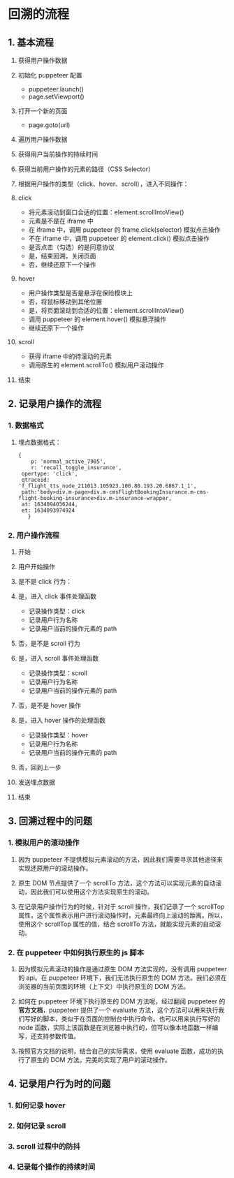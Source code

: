 # 回溯的流程

## 1. 基本流程

1. 获得用户操作数据

2. 初始化 puppeteer 配置
   - puppeteer.launch()
   - page.setViewport()
   
3. 打开一个新的页面
   - page.goto(url)
   
4. 遍历用户操作数据

5. 获得用户当前操作的持续时间

6. 获得当前用户操作的元素的路径（CSS Selector）

7. 根据用户操作的类型（click、hover、scroll），进入不同操作：

8. click
   - 将元素滚动到窗口合适的位置：element.scrollIntoView()
   - 元素是不是在 iframe 中
   - 在 iframe 中，调用 puppeteer 的 frame.click(selector) 模拟点击操作
   - 不在 iframe 中，调用 puppeteer 的 element.click() 模拟点击操作
   - 是否点击（勾选）的是同意协议
   - 是，结束回溯，关闭页面
   - 否，继续还原下一个操作

9. hover
   - 用户操作类型是否是悬浮在保险模块上
   - 否，将鼠标移动到其他位置
   - 是，将页面滚动到合适的位置：element.scrollIntoView()
   - 调用 puppeteer 的 element.hover() 模拟悬浮操作
   - 继续还原下一个操作

10. scroll
    - 获得 iframe 中的待滚动的元素
    - 调用原生的 element.scrollTo() 模拟用户滚动操作

11. 结束

## 2. 记录用户操作的流程

### 1. 数据格式

1. 埋点数据格式：
   ```
   { 
       p: 'normal_active_7905',
       r: 'recall_toggle_insurance',
    opertype: 'click',
    qtraceid: 'f_flight_tts_node_211013.105923.100.80.193.20.6867.1_1',
    path:'body>div.m-page>div.m-cmsFlightBookingInsurance.m-cms-flight-booking-insurance>div.m-insurance-wrapper,
    at: 1634094036244,
    et: 1634093974924
      }

   ```

### 2. 用户操作流程

1. 开始

2. 用户开始操作

3. 是不是 click 行为：

4. 是，进入 click 事件处理函数
   - 记录操作类型：click
   - 记录用户行为名称
   - 记录用户当前的操作元素的 path

5. 否，是不是 scroll 行为

6. 是，进入 scroll 事件处理函数
   - 记录操作类型：scroll
   - 记录用户行为名称
   - 记录用户当前的操作元素的 path 
7. 否，是不是 hover 操作
8. 是，进入 hover 操作的处理函数
   - 记录操作类型：hover
   - 记录用户行为名称
   - 记录用户当前的操作元素的 path
9. 否，回到上一步
10. 发送埋点数据
11. 结束


## 3. 回溯过程中的问题

### 1. 模拟用户的滚动操作

1. 因为 puppeteer 不提供模拟元素滚动的方法，因此我们需要寻求其他途径来实现还原用户的滚动操作。

2. 原生 DOM 节点提供了一个 scrollTo 方法，这个方法可以实现元素的自动滚动，因此我们可以使用这个方法实现原生的滚动。

3. 在记录用户操作行为的时候，针对于 scroll 操作，我们记录了一个 scrollTop 属性，这个属性表示用户进行滚动操作时，元素最终向上滚动的距离。所以，使用这个 scrollTop 属性的值，结合 scrollTo 方法，就能实现元素的自动滚动。

### 2. 在 puppeteer 中如何执行原生的 js 脚本

1. 因为模拟元素滚动的操作是通过原生 DOM 方法实现的，没有调用 puppeteer 的 api。在 puppeteer 环境下，我们无法执行原生的 DOM 方法。我们必须在浏览器的当前页面的环境（上下文）中执行原生的 DOM 方法。

2. 如何在 puppeteer 环境下执行原生的 DOM 方法呢，经过翻阅 puppeteer 的**官方文档**，puppeteer 提供了一个 evaluate 方法，这个方法可以用来执行我们写好的脚本，类似于在页面的控制台中执行命令。也可以用来执行写好的 node 函数，实际上该函数是在浏览器中执行的，但可以像本地函数一样编写，还支持参数传值。

3. 按照官方文档的说明，结合自己的实际需求，使用 evaluate 函数，成功的执行了原生的 DOM 方法。完美的实现了用户的滚动操作。


## 4. 记录用户行为时的问题

### 1. 如何记录 hover

### 2. 如何记录 scroll

### 3. scroll 过程中的防抖

### 4. 记录每个操作的持续时间


